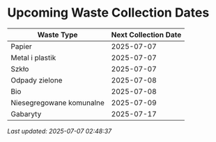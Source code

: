 # Upcoming Waste Collection Dates

| Waste Type | Next Collection Date |
|------------|----------------------|
| Papier | 2025-07-07 |
| Metal i plastik | 2025-07-07 |
| Szkło | 2025-07-07 |
| Odpady zielone | 2025-07-08 |
| Bio | 2025-07-08 |
| Niesegregowane komunalne | 2025-07-09 |
| Gabaryty | 2025-07-17 |


*Last updated: 2025-07-07 02:48:37*
